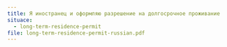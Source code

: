 ```yaml
---
title: Я иностранец и оформляю разрешение на долгосрочное проживание
situace:
  - long-term-residence-permit
file: long-term-residence-permit-russian.pdf
---
```


